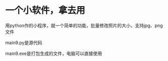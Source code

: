 # 一个小软件，拿去用
用python作的小程序，就一个简单的功能，批量修改照片的大小，支持jpg、png文件


main9.py是源代码


main9.exe是打包生成的文件，电脑可以直接使用
